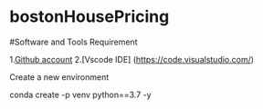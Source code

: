 # bostonHousePricing

#Software and Tools Requirement

1.[Github account](https://github.com)
2.[Vscode IDE] (https://code.visualstudio.com/)

Create a new environment

conda create -p venv python==3.7 -y

